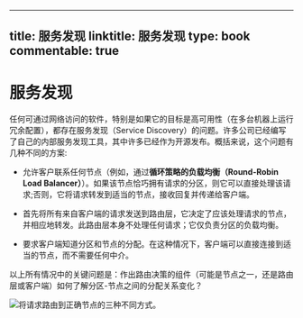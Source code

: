 
---
title: 服务发现
linktitle: 服务发现
type: book
commentable: true
---

# 服务发现

任何可通过网络访问的软件，特别是如果它的目标是高可用性（在多台机器上运行冗余配置），都存在服务发现（Service Discovery）的问题。许多公司已经编写了自己的内部服务发现工具，其中许多已经作为开源发布。概括来说，这个问题有几种不同的方案:

- 允许客户联系任何节点（例如，通过**循环策略的负载均衡（Round-Robin Load Balancer）**）。如果该节点恰巧拥有请求的分区，则它可以直接处理该请求;否则，它将请求转发到适当的节点，接收回复并传递给客户端。

- 首先将所有来自客户端的请求发送到路由层，它决定了应该处理请求的节点，并相应地转发。此路由层本身不处理任何请求；它仅负责分区的负载均衡。

- 要求客户端知道分区和节点的分配。在这种情况下，客户端可以直接连接到适当的节点，而不需要任何中介。

以上所有情况中的关键问题是：作出路由决策的组件（可能是节点之一，还是路由层或客户端）如何了解分区-节点之间的分配关系变化？

![将请求路由到正确节点的三种不同方式。](https://s2.ax1x.com/2020/02/09/1hBqmD.md.png)

    